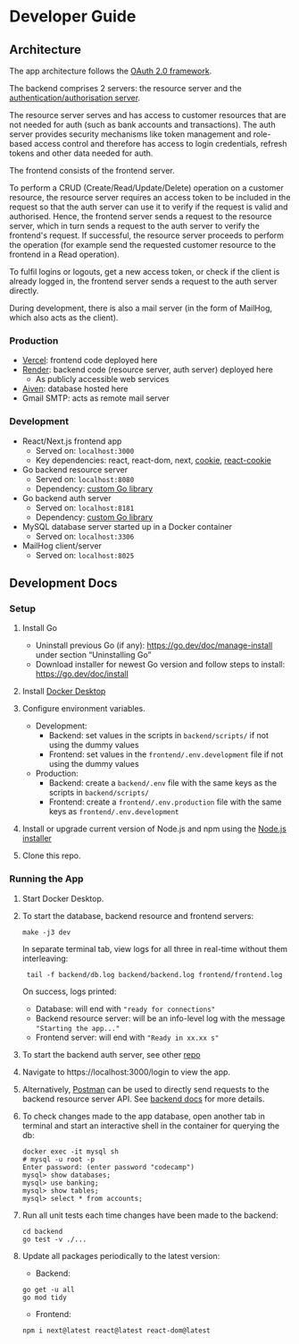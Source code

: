 # Developer Guide

## Architecture

The app architecture follows the [OAuth 2.0 framework](https://www.oauth.com/oauth2-servers/the-resource-server/). 

The backend comprises 2 servers: the resource server and the [authentication/authorisation server](https://github.com/aliciatay-zls/banking-auth). 

The resource server serves and has access to customer resources that are not needed for auth (such as bank accounts and 
transactions). The auth server provides security mechanisms like token management and role-based access control and 
therefore has access to login credentials, refresh tokens and other data needed for auth.

The frontend consists of the frontend server.

To perform a CRUD (Create/Read/Update/Delete) operation on a customer resource, the resource server requires an access 
token to be included in the request so that the auth server can use it to verify if the request is valid and 
authorised. Hence, the frontend server sends a request to the resource server, which in turn sends a request to the 
auth server to verify the frontend's request. If successful, the resource server proceeds to perform the operation 
(for example send the requested customer resource to the frontend in a Read operation).

To fulfil logins or logouts, get a new access token, or check if the client is already logged in, the frontend server 
sends a request to the auth server directly.

During development, there is also a mail server (in the form of MailHog, which also acts as the client).

### Production

* [Vercel](https://vercel.com/): frontend code deployed here
* [Render](https://render.com/): backend code (resource server, auth server) deployed here
  * As publicly accessible web services
* [Aiven](https://aiven.io/): database hosted here
* Gmail SMTP: acts as remote mail server

### Development

* React/Next.js frontend app
  * Served on: `localhost:3000`
  * Key dependencies: react, react-dom, next, [cookie](https://www.npmjs.com/package/cookie?activeTab=readme), [react-cookie](https://www.npmjs.com/package/react-cookie?activeTab=readme)
* Go backend resource server
  * Served on: `localhost:8080`
  * Dependency: [custom Go library](https://github.com/aliciatay-zls/banking-lib)
* Go backend auth server
  * Served on: `localhost:8181`
  * Dependency: [custom Go library](https://github.com/aliciatay-zls/banking-lib)
* MySQL database server started up in a Docker container
  * Served on: `localhost:3306`
* MailHog client/server
  * Served on: `localhost:8025`

## Development Docs

### Setup

1. Install Go
    * Uninstall previous Go (if any): https://go.dev/doc/manage-install under section “Uninstalling Go”
    * Download installer for newest Go version and follow steps to install: https://go.dev/doc/install

2. Install [Docker Desktop](https://www.docker.com/products/docker-desktop/)

3. Configure environment variables.
    * Development:
      * Backend: set values in the scripts in `backend/scripts/` if not using the dummy values
      * Frontend: set values in the `frontend/.env.development` file if not using the dummy values
    * Production:
      * Backend: create a `backend/.env` file with the same keys as the scripts in `backend/scripts/`
      * Frontend: create a `frontend/.env.production` file with the same keys as `frontend/.env.development`

4. Install or upgrade current version of Node.js and npm using the [Node.js installer](https://nodejs.org/en/download)

5. Clone this repo.

### Running the App

1. Start Docker Desktop.

2. To start the database, backend resource and frontend servers:
   ```
   make -j3 dev
   ```
   In separate terminal tab, view logs for all three in real-time without them interleaving:
   ```
    tail -f backend/db.log backend/backend.log frontend/frontend.log
   ```
   On success, logs printed:
    * Database: will end with `"ready for connections"`
    * Backend resource server: will be an info-level log with the message `"Starting the app..."`
    * Frontend server: will end with `"Ready in xx.xx s"`

3. To start the backend auth server, see other [repo](https://github.com/aliciatay-zls/banking-auth)

4. Navigate to https://localhost:3000/login to view the app.

5. Alternatively, [Postman](https://www.postman.com/) can be used to directly send requests to the backend resource
   server API. See [backend docs](README.md) for more details.

6. To check changes made to the app database, open another tab in terminal and start an interactive shell in
   the container for querying the db:
   ```
   docker exec -it mysql sh
   # mysql -u root -p
   Enter password: (enter password "codecamp")
   mysql> show databases;
   mysql> use banking;
   mysql> show tables;
   mysql> select * from accounts;
   ```

7. Run all unit tests each time changes have been made to the backend:
   ```
   cd backend
   go test -v ./...
   ```

8. Update all packages periodically to the latest version:
    * Backend:
   ```
   go get -u all
   go mod tidy
   ```
    * Frontend:
   ```
   npm i next@latest react@latest react-dom@latest
   ```
